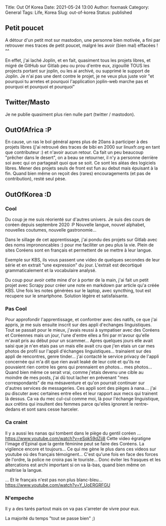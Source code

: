 Title: Out Of Korea
Date: 2021-05-24 13:00
Author: foxmask
Category: General
Tags: Life, Korea
Slug: out-of-korea
Status: published


## Petit poucet

A détour d'un petit mot sur mastodon, une personne bien motivée, a fini par retrouver mes traces de petit poucet, malgré les avoir (bien mal) effacées ! ^^

En effet, j'ai laché Joplin, et en fait, quasiment tous les projets libres, et migré de GitHub sur Gitlab peu ou prou d'entre eux, zigouillé TOUS les projects portant sur joplin, ou les ai archivé, ou supprimé le support de Joplin. Je n'ai pas une dent contre le projet, je ne veux plus juste voir "et pourquoi tu arretes et pourquoi l'application joplin-web marche pas et pourquoi et pourquoi et pourquoi"

## Twitter/Masto 

Je ne publie quasiment plus rien nulle part (twitter / mastodon).

## OutOfAfrica :P

En cause, un ras le bol général apres plus de 20ans à participer à des projets libres (j'ai retrouvé des traces de bibi en 2000 sur linuxfr.org en tant que contributeur :) et n'avoir aucun retour. Ca fait un peu beaucoup "prêcher dans le desert", on a beau se retourner, il n'y a personne derrière soi avec qui on partageait quoi que se soit. Ce sont les aléas des logiciels libres. Mener des projets seuls de front est fun au debut mais épuisant à la fin. Quand bien même on reçoit des (rares) encouragements (et pas de contribution), resté seul pèse.

## OutOfKorea :D

### Cool 

Du coup je me suis réorienté sur d'autres univers. Je suis des cours de coréen depuis septembre 2020 :P
Nouvelle langue, nouvel alphabet, nouvelles coutumes, nouvelle gastronomie...

Dans le sillage de cet apprentissage, j'ai pondu des projets sur Gitlab avec des noms imprononcables :) pour me faciliter un peu plus la vie.
Plein de sites Coréens sont en français et permettent de se mettre à leur langue.

Exemple sur KBS, ils vous passent une video de quelques secondes de leur série et en extrait "une expression" du jour.
L'extrait est decortiqué grammaticalement et la vocabulaire analysé.

Du coup pour avoir cette mine d'or à porter de la main, j'ai fait un petit projet avec Scrapy pour créer une note en markdown par article qu'a créée KBS.
Une fois les notes générées sur le laptop, avec syncthing, tout est recupere sur le smartphone.
Solution légère et satisfaisante.

### Pas Cool 

Pour approfondir l'apprentissage, et confontrer avec des natifs, ce que j'ai appris, je me suis ensuite inscrit sur des appli d'echanges linguistiques.
Tout se passait pour le mieux, j'avais reussi à sympatiser avec des Coréens et Coréennes mais un jour, l'une d'entre elles a fini par m'avour qu'elle m'avait pris au début pour un scammer... Apres quelques jours elle avait saisi que je n'en etais pas un mais elle avait cru que j'en etais un car mes photos de profil sur l'appli d'échanges linguistiques... trainaient sur des appli de rencontres, genre tinder...
j'ai contacté le service privacy de l'appli concernée qui m'a dit que rien avait leaké de leur coté et qu'ils ne pouvaient rien contre les gens qui prennaient en photos... mes photos...
Quand bien même ce serait vrai, comme j'etais devenu une cible au moindre de mes posts, j'ai dû tout lacher en prévenant "mes correspondants" de ma mésaventure et qu'on pourrait continuer sur d'autres services de messageries.
Ces appli sont des pièges à nana.... j'ai pu discuter avec certaines entre elles et leur rapport aux mecs qui trainent là dessus.
Ca va du mec cul-cul comme moi, là pour l'échange linguistique, aux crétins qui insultent des femmes parce qu'elles ignorent le rentre-dedans et sont sans cesse harceler.

### Ca craint

Il y a aussi les nanas qui tombent dans le piège du gentil coréen ... https://www.youtube.com/watch?v=eSqk59dZjj8
Cette video égratigne l'image d'Epinal que la gente féminine peut se faire des Coréens. La vigilence encore et toujours...
Ce qui me gène le plus dans ces videos sur youtube où des français témoignent... C'est qu'une fois en face des forces de l'ordre, la police ne croira pas le touriste... Donc éviter les frasques et les altercations est archi important si on va là-bas, quand bien même on maitrise la langue.

... Et le français n'est pas non plus blanc-bleu... https://www.youtube.com/watch?v=Y_UoERGRFGU

### N'empeche

Il y a des tarés partout mais on va pas s'arreter de vivre pour eux.

La majorité du temps "tout se passe bien" ;)
